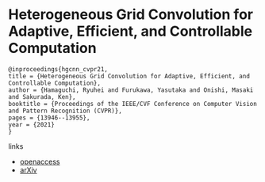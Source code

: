# Heterogeneous Grid Convolution for Adaptive, Efficient, and Controllable Computation

```
@inproceedings{hgcnn_cvpr21,
title = {Heterogeneous Grid Convolution for Adaptive, Efficient, and Controllable Computation},
author = {Hamaguchi, Ryuhei and Furukawa, Yasutaka and Onishi, Masaki and Sakurada, Ken},
booktitle = {Proceedings of the IEEE/CVF Conference on Computer Vision and Pattern Recognition (CVPR)},
pages = {13946--13955},
year = {2021}
}
```
links
- [openaccess](http://openaccess.thecvf.com//content/CVPR2021/html/Hamaguchi_Heterogeneous_Grid_Convolution_for_Adaptive_Efficient_and_Controllable_Computation_CVPR_2021_paper.html)
- [arXiv](https://arxiv.org/abs/2104.11176)
